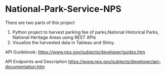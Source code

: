 # National-Park-Service-NPS
There are two parts of this project
1. Python project to harvest parking fee of parks,National Historical Parks, National Heritage Areas using REST APIs
2. Visualize the harvested data in Tableau and Shiny.

API Guidebook:
https://www.nps.gov/subjects/developer/guides.htm

API Endpoints and Description
https://www.nps.gov/subjects/developer/api-documentation.htm
